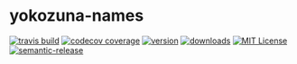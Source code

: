 # yokozuna-names


[![travis build](https://img.shields.io/travis/mts/yokozuna-names.svg?style=flat-square)](https://travis-ci.org/mts/yokozuna-names)
[![codecov coverage](https://img.shields.io/codecov/c/github/codecov/example-python.svg?style=flat-square)](https://codecov.io/github/mts/yokozuna-names)
[![version](https://img.shields.io/npm/v/:package.svg?style=flat-square)](http://npm.im/yokozuna-names)
[![downloads](https://img.shields.io/npm/dm/:package.svg?style=flat-square)](http://npm-stat.com/charts.html?package=yokozuna-names&from=2018-10-13)
[![MIT License](https://img.shields.io/npm/l/yokozuna-names.svg?style=flat-square)](http://opensource.org/licenses/MIT)
[![semantic-release](https://img.shields.io/badge/%20%20%F0%9F%93%A6%F0%9F%9A%80-semantic--release-e10079.svg?style=flat-square)](https://github.com/semantic-release/semantic-release)
